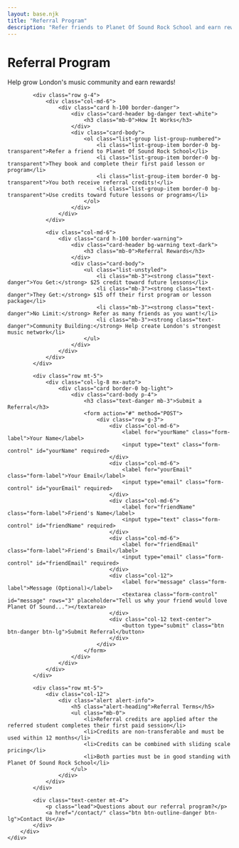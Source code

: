 ```yaml
---
layout: base.njk
title: "Referral Program"
description: "Refer friends to Planet Of Sound Rock School and earn rewards for building our music community"
---
```


<div class="container py-5">
    <div class="row">
        <div class="col-lg-8 mx-auto">
            <h1 class="display-5 text-center text-danger mb-5">Referral Program</h1>
            <p class="lead text-center mb-5">Help grow London's music community and earn rewards!</p>
            
            <div class="row g-4">
                <div class="col-md-6">
                    <div class="card h-100 border-danger">
                        <div class="card-header bg-danger text-white">
                            <h3 class="mb-0">How It Works</h3>
                        </div>
                        <div class="card-body">
                            <ol class="list-group list-group-numbered">
                                <li class="list-group-item border-0 bg-transparent">Refer a friend to Planet Of Sound Rock School</li>
                                <li class="list-group-item border-0 bg-transparent">They book and complete their first paid lesson or program</li>
                                <li class="list-group-item border-0 bg-transparent">You both receive referral credits!</li>
                                <li class="list-group-item border-0 bg-transparent">Use credits toward future lessons or programs</li>
                            </ol>
                        </div>
                    </div>
                </div>
                
                <div class="col-md-6">
                    <div class="card h-100 border-warning">
                        <div class="card-header bg-warning text-dark">
                            <h3 class="mb-0">Referral Rewards</h3>
                        </div>
                        <div class="card-body">
                            <ul class="list-unstyled">
                                <li class="mb-3"><strong class="text-danger">You Get:</strong> $25 credit toward future lessons</li>
                                <li class="mb-3"><strong class="text-danger">They Get:</strong> $15 off their first program or lesson package</li>
                                <li class="mb-3"><strong class="text-danger">No Limit:</strong> Refer as many friends as you want!</li>
                                <li class="mb-3"><strong class="text-danger">Community Building:</strong> Help create London's strongest music network</li>
                            </ul>
                        </div>
                    </div>
                </div>
            </div>
            
            <div class="row mt-5">
                <div class="col-lg-8 mx-auto">
                    <div class="card border-0 bg-light">
                        <div class="card-body p-4">
                            <h3 class="text-danger mb-3">Submit a Referral</h3>
                            <form action="#" method="POST">
                                <div class="row g-3">
                                    <div class="col-md-6">
                                        <label for="yourName" class="form-label">Your Name</label>
                                        <input type="text" class="form-control" id="yourName" required>
                                    </div>
                                    <div class="col-md-6">
                                        <label for="yourEmail" class="form-label">Your Email</label>
                                        <input type="email" class="form-control" id="yourEmail" required>
                                    </div>
                                    <div class="col-md-6">
                                        <label for="friendName" class="form-label">Friend's Name</label>
                                        <input type="text" class="form-control" id="friendName" required>
                                    </div>
                                    <div class="col-md-6">
                                        <label for="friendEmail" class="form-label">Friend's Email</label>
                                        <input type="email" class="form-control" id="friendEmail" required>
                                    </div>
                                    <div class="col-12">
                                        <label for="message" class="form-label">Message (Optional)</label>
                                        <textarea class="form-control" id="message" rows="3" placeholder="Tell us why your friend would love Planet Of Sound..."></textarea>
                                    </div>
                                    <div class="col-12 text-center">
                                        <button type="submit" class="btn btn-danger btn-lg">Submit Referral</button>
                                    </div>
                                </div>
                            </form>
                        </div>
                    </div>
                </div>
            </div>
            
            <div class="row mt-5">
                <div class="col-12">
                    <div class="alert alert-info">
                        <h5 class="alert-heading">Referral Terms</h5>
                        <ul class="mb-0">
                            <li>Referral credits are applied after the referred student completes their first paid session</li>
                            <li>Credits are non-transferable and must be used within 12 months</li>
                            <li>Credits can be combined with sliding scale pricing</li>
                            <li>Both parties must be in good standing with Planet Of Sound Rock School</li>
                        </ul>
                    </div>
                </div>
            </div>
            
            <div class="text-center mt-4">
                <p class="lead">Questions about our referral program?</p>
                <a href="/contact/" class="btn btn-outline-danger btn-lg">Contact Us</a>
            </div>
        </div>
    </div>
</div>
